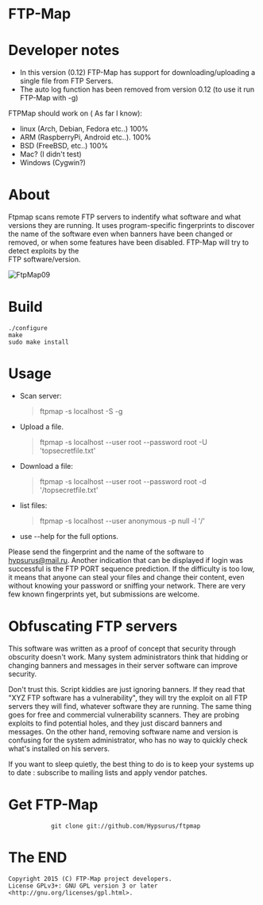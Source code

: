 FTP-Map
==========

Developer notes
================

* In this version (0.12) FTP-Map has support for downloading/uploading a single file from FTP Servers.
* The auto log function has been removed from version 0.12 (to use it run FTP-Map with -g)

<p> FTPMap should work on ( As far I know): </p>

* linux (Arch, Debian, Fedora etc..) 100%
* ARM (RaspberryPi, Android etc..). 100%
* BSD (FreeBSD, etc..) 100%
* Mac? (I didn't test)
* Windows (Cygwin?)


About
=====

Ftpmap scans remote FTP servers to indentify what software and what versions
they are running. It uses program-specific fingerprints to discover the name
of the software even when banners have been changed or removed, or when some
features have been disabled. FTP-Map will try to detect exploits by the  
FTP software/version.

![FtpMap09](https://pbs.twimg.com/media/CHZpCaoUEAAXCrZ.jpg)

Build
=====

    ./configure
    make
    sudo make install 

Usage
======


* Scan server:
    > ftpmap -s localhost -S -g

* Upload a file.
    > ftpmap -s localhost --user root --password root -U 'topsecretfile.txt'

* Download a file:
    > ftpmap -s localhost --user root --password root -d '/topsecretfile.txt'

* list files:
    > ftpmap -s localhost --user anonymous -p null -l '/'

* use --help for the full options.

Please send the fingerprint and the name of the software to hypsurus@mail.ru.
Another indication that can be displayed if login was successful is the FTP
PORT sequence prediction. If the difficulty is too low, it means that anyone
can steal your files and change their content, even without knowing your
password or sniffing your network.
There are very few known fingerprints yet, but submissions are welcome.

Obfuscating FTP servers
=======================


This software was written as a proof of concept that security through
obscurity doesn't work. Many system administrators think that hidding or
changing banners and messages in their server software can improve security.

Don't trust this. Script kiddies are just ignoring banners. If they read
that "XYZ FTP software has a vulnerability", they will try the exploit on
all FTP servers they will find, whatever software they are running. The same
thing goes for free and commercial vulnerability scanners. They are probing
exploits to find potential holes, and they just discard banners and messages.
On the other hand, removing software name and version is confusing for the
system administrator, who has no way to quickly check what's installed on his
servers.

If you want to sleep quietly, the best thing to do is to keep your systems
up to date : subscribe to mailing lists and apply vendor patches.

Get FTP-Map
=============
                git clone git://github.com/Hypsurus/ftpmap 

The END
=========
    
    Copyright 2015 (C) FTP-Map project developers.
    License GPLv3+: GNU GPL version 3 or later <http://gnu.org/licenses/gpl.html>.
